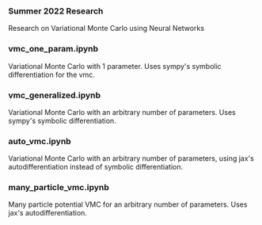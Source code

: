 ### Summer 2022 Research
Research on Variational Monte Carlo using Neural Networks

### vmc_one_param.ipynb
Variational Monte Carlo with 1 parameter. Uses sympy's symbolic differentiation for the vmc.
### vmc_generalized.ipynb
Variational Monte Carlo with an arbitrary number of parameters. Uses sympy's symbolic differentiation.
### auto_vmc.ipynb
Variational Monte Carlo with an arbitrary number of parameters, using jax's autodifferentiation instead of symbolic differentiation.
### many_particle_vmc.ipynb
Many particle potential VMC for an arbitrary number of parameters. Uses jax's autodifferentiation.